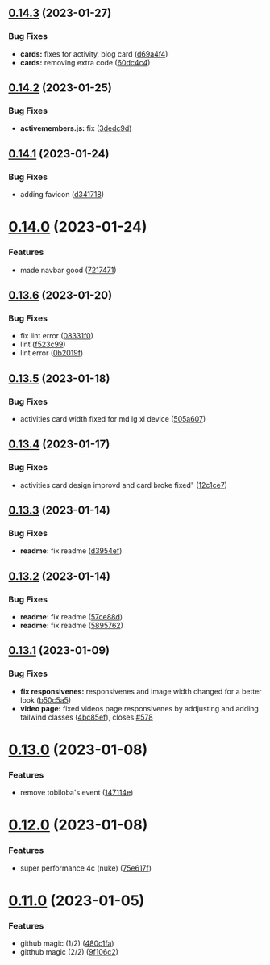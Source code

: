 ## [0.14.3](https://github.com/FrancescoXX/4c-site/compare/v0.14.2...v0.14.3) (2023-01-27)


### Bug Fixes

* **cards:** fixes for activity, blog card ([d69a4f4](https://github.com/FrancescoXX/4c-site/commit/d69a4f4a50ef6c0c41ea243bcdee075db67605ea))
* **cards:** removing extra code ([60dc4c4](https://github.com/FrancescoXX/4c-site/commit/60dc4c41e2a6dd56b346eaaccf3eb7c0d552f11d))

## [0.14.2](https://github.com/FrancescoXX/4c-site/compare/v0.14.1...v0.14.2) (2023-01-25)


### Bug Fixes

* **activemembers.js:** fix ([3dedc9d](https://github.com/FrancescoXX/4c-site/commit/3dedc9d29a5dd04da09fe39be41e94a261093ada))

## [0.14.1](https://github.com/FrancescoXX/4c-site/compare/v0.14.0...v0.14.1) (2023-01-24)


### Bug Fixes

* adding favicon ([d341718](https://github.com/FrancescoXX/4c-site/commit/d34171892c730dd471498fbc972ba8b001675270))

# [0.14.0](https://github.com/FrancescoXX/4c-site/compare/v0.13.6...v0.14.0) (2023-01-24)


### Features

* made navbar good ([7217471](https://github.com/FrancescoXX/4c-site/commit/7217471a9544083feb1dff2c369ac6653fae2cf7))

## [0.13.6](https://github.com/FrancescoXX/4c-site/compare/v0.13.5...v0.13.6) (2023-01-20)


### Bug Fixes

* fix lint error ([08331f0](https://github.com/FrancescoXX/4c-site/commit/08331f0adf623c54e4accea8b482cd940b8ead94))
* lint ([f523c99](https://github.com/FrancescoXX/4c-site/commit/f523c9971410381127c8e3a6e671d171cf52756a))
* lint error ([0b2019f](https://github.com/FrancescoXX/4c-site/commit/0b2019fab89422fb1e968a62ca1dd54b745b643b))

## [0.13.5](https://github.com/FrancescoXX/4c-site/compare/v0.13.4...v0.13.5) (2023-01-18)


### Bug Fixes

* activities card width fixed for md lg xl device ([505a607](https://github.com/FrancescoXX/4c-site/commit/505a6078840804df630191c054252f353aed06cf))

## [0.13.4](https://github.com/FrancescoXX/4c-site/compare/v0.13.3...v0.13.4) (2023-01-17)


### Bug Fixes

* activities card design improvd and card broke fixed" ([12c1ce7](https://github.com/FrancescoXX/4c-site/commit/12c1ce72287be676322feaf83c1311addf67383b))

## [0.13.3](https://github.com/FrancescoXX/4c-site/compare/v0.13.2...v0.13.3) (2023-01-14)


### Bug Fixes

* **readme:** fix readme ([d3954ef](https://github.com/FrancescoXX/4c-site/commit/d3954ef11059d598069bb14af6e360c0de606ad6))

## [0.13.2](https://github.com/FrancescoXX/4c-site/compare/v0.13.1...v0.13.2) (2023-01-14)


### Bug Fixes

* **readme:** fix readme ([57ce88d](https://github.com/FrancescoXX/4c-site/commit/57ce88d446443eff2bc7ab4c1962ca75c277f384))
* **readme:** fix readme ([5895762](https://github.com/FrancescoXX/4c-site/commit/5895762c735b5915b218d41d53ce0407097c2b88))

## [0.13.1](https://github.com/FrancescoXX/4c-site/compare/v0.13.0...v0.13.1) (2023-01-09)


### Bug Fixes

* **fix responsivenes:** responsivenes and image width changed for a better look ([b50c5a5](https://github.com/FrancescoXX/4c-site/commit/b50c5a56acd453a0bbf052a143a4409e33d9128a))
* **video page:** fixed videos page responsivenes by addjusting and adding tailwind classes ([4bc85ef](https://github.com/FrancescoXX/4c-site/commit/4bc85ef962e968e63a86dc0f99ca5f3212d058d2)), closes [#578](https://github.com/FrancescoXX/4c-site/issues/578)

# [0.13.0](https://github.com/FrancescoXX/4c-site/compare/v0.12.0...v0.13.0) (2023-01-08)


### Features

* remove tobiloba's event ([147114e](https://github.com/FrancescoXX/4c-site/commit/147114eae048f249bbe0d436f1282ea21303e57e))

# [0.12.0](https://github.com/FrancescoXX/4c-site/compare/v0.11.0...v0.12.0) (2023-01-08)


### Features

* super performance 4c (nuke) ([75e617f](https://github.com/FrancescoXX/4c-site/commit/75e617f077db1c0b33f50291cf1f2cd7e6e68456))

# [0.11.0](https://github.com/FrancescoXX/4c-site/compare/v0.10.0...v0.11.0) (2023-01-05)


### Features

* github magic (1/2) ([480c1fa](https://github.com/FrancescoXX/4c-site/commit/480c1fa1cfacab19cf83705a7fbd1bce8e1ab673))
* gitthub magic (2/2) ([9f106c2](https://github.com/FrancescoXX/4c-site/commit/9f106c2be67612afdcdf639ef7e49ff0a7ce8cef))
